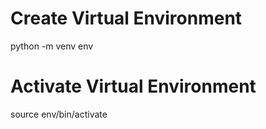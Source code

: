 # Create Virtual Environment
python -m venv env

# Activate Virtual Environment
source env/bin/activate




